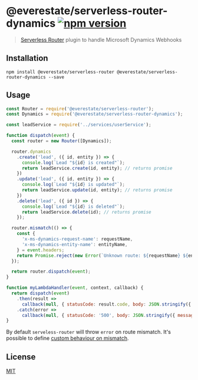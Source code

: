 # @everestate/serverless-router-dynamics [![npm version](https://badge.fury.io/js/%40everestate%2Fserverless-router-dynamics.svg)](https://www.npmjs.com/package/@everestate/serverless-router-dynamics)

> [Serverless Router](https://github.com/everestate/serverless-router) plugin to handle Microsoft Dynamics Webhooks

## Installation

```
npm install @everestate/serverless-router @everestate/serverless-router-dynamics --save
```

## Usage

```javascript
const Router = require('@everestate/serverless-router');
const Dynamics = require('@everestate/serverless-router-dynamics');

const leadService = require('../services/userService');

function dispatch(event) {
  const router = new Router([Dynamics]);

  router.dynamics
    .create('lead', ({ id, entity }) => {
      console.log(`Lead "${id} is created"`);
      return leadService.create(id, entity); // returns promise
    })
    .update('lead', ({ id, entity }) => {
      console.log(`Lead "${id} is updated"`);
      return leadService.update(id, entity); // returns promise
    })
    .delete('lead', ({ id }) => {
      console.log(`Lead "${id} is deleted"`);
      return leadService.delete(id); // returns promise
    });

  router.mismatch(() => {
    const {
      'x-ms-dynamics-request-name': requestName,
      'x-ms-dynamics-entity-name': entityName,
    } = event.headers;
    return Promise.reject(new Error(`Unknown route: ${requestName} ${entityName}`));
  });

  return router.dispatch(event);
}

function myLambdaHandler(event, context, callback) {
  return dispatch(event)
    .then(result =>
      callback(null, { statusCode: result.code, body: JSON.stringify({ payload: result.payload }) }))
    .catch(error =>
      callback(null, { statusCode: '500', body: JSON.stringify({ message: error.message }) }));
}
```

By default `serveless-router` will throw `error` on route mismatch.
It's possible to define [custom behaviour on mismatch](https://github.com/everestate/serverless-router#when-route-is-mismatched).

## License

[MIT](./LICENSE)
